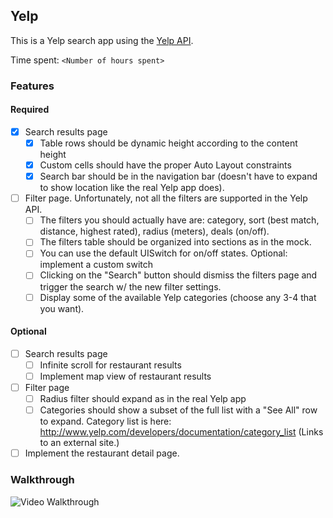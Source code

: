 ## Yelp

This is a Yelp search app using the [Yelp API](https://www.yelp.com/developers/documentation/v2/search_api).

Time spent: `<Number of hours spent>`

### Features

#### Required

- [x] Search results page
    - [x] Table rows should be dynamic height according to the content height
    - [x] Custom cells should have the proper Auto Layout constraints
    - [x] Search bar should be in the navigation bar (doesn't have to expand to show location like the real Yelp app does).
- [ ] Filter page. Unfortunately, not all the filters are supported in the Yelp API.
    - [ ] The filters you should actually have are: category, sort (best match, distance, highest rated), radius (meters), deals (on/off).
    - [ ] The filters table should be organized into sections as in the mock.
    - [ ] You can use the default UISwitch for on/off states. Optional: implement a custom switch
    - [ ] Clicking on the "Search" button should dismiss the filters page and trigger the search w/ the new filter settings.
    - [ ] Display some of the available Yelp categories (choose any 3-4 that you want).

#### Optional

- [ ] Search results page
    - [ ] Infinite scroll for restaurant results
    - [ ] Implement map view of restaurant results
- [ ] Filter page
    - [ ] Radius filter should expand as in the real Yelp app
    - [ ] Categories should show a subset of the full list with a "See All" row to expand. Category list is here: http://www.yelp.com/developers/documentation/category_list (Links to an external site.)
- [ ] Implement the restaurant detail page.

### Walkthrough

![Video Walkthrough](your-walkthrough-gif-file-in-the-same-folder-as-this-file.gif)
